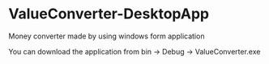 # ValueConverter-DesktopApp
Money converter made by using windows form application

You can download the application from bin -> Debug -> ValueConverter.exe
